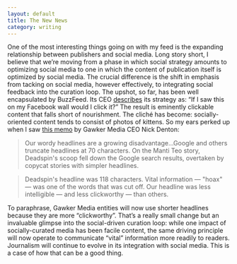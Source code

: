 ```yaml
---
layout: default
title: The New News
category: writing
---
```

<div class="writing">
One of the most interesting things going on with my feed is the expanding relationship between publishers and social media. Long story short, I believe that we’re moving from a phase in which social strategy amounts to optimizing social media to one in which the content of publication itself is optimized by social media. The crucial difference is the shift in emphasis from tacking on social media, however effectively, to integrating social feedback into the curation loop.
The upshot, so far, has been well encapsulated by BuzzFeed. Its CEO <a href="http://adage.com/article/special-report-digital-conference/buzzfeed-ceo-social-marketers-tap-emotional-intelligence/234205/">describes</a> its strategy as: “If I saw this on my Facebook wall would I click it?” The result is eminently clickable content that falls short of nourishment. The cliché has become: socially-oriented content tends to consist of photos of kittens.
So my ears perked up when I saw <a href="http://gawker.com/5994400/boss-writes-memo">this memo</a> by Gawker Media CEO Nick Denton:
<blockquote>Our wordy headlines are a growing disadvantage...Google and others truncate headlines at 70 characters. On the Manti Teo story, Deadspin's scoop fell down the Google search results, overtaken by copycat stories with simpler headlines.</blockquote>
<blockquote>Deadspin's headline was 118 characters. Vital information — "hoax" — was one of the words that was cut off. Our headline was less intelligible — and less clickworthy — than others.</blockquote>
To paraphrase, Gawker Media entities will now use shorter headlines because they are more “clickworthy”. That’s a really small change but an invaluable glimpse into the social-driven curation loop: while one impact of socially-curated media has been facile content, the same driving principle will now operate to communicate “vital” information more readily to readers.
Journalism will continue to evolve in its integration with social media. This is a case of how that can be a good thing.
</div>
